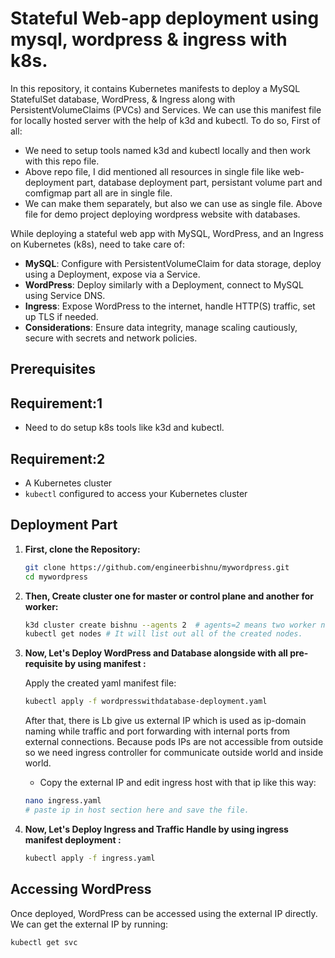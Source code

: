 # Stateful Web-app deployment using mysql, wordpress & ingress with k8s.
 
In this repository, it contains Kubernetes manifests to deploy a MySQL StatefulSet database, WordPress, & Ingress along with PersistentVolumeClaims (PVCs) and Services. We can use this manifest file for locally hosted server with the help of k3d and kubectl. To do so, First of all:
- We need to setup tools named k3d and kubectl locally and then work with this repo file. 
- Above repo file, I did mentioned all resources in single file like web-deployment part, database deployment part, persistant volume part and comfigmap part all are in single file.
- We can make them separately, but also we can use as single file. Above file for demo project deploying wordpress website with databases.

While deploying a stateful web app with MySQL, WordPress, and an Ingress on Kubernetes (k8s), need to take care of:
- **MySQL**: Configure with PersistentVolumeClaim for data storage, deploy using a Deployment, expose via a Service.
- **WordPress**: Deploy similarly with a Deployment, connect to MySQL using Service DNS.
- **Ingress**: Expose WordPress to the internet, handle HTTP(S) traffic, set up TLS if needed.
- **Considerations**: Ensure data integrity, manage scaling cautiously, secure with secrets and network policies.

 
## Prerequisites

## Requirement:1
- Need to do setup k8s tools like k3d and kubectl.

## Requirement:2
- A Kubernetes cluster
- `kubectl` configured to access your Kubernetes cluster
 
## Deployment Part
 
1. **First, clone the Repository:**
 
    ```sh
    git clone https://github.com/engineerbishnu/mywordpress.git
    cd mywordpress
    ```
 
2. **Then, Create cluster one for master or control plane and another for worker:**
 
    ```sh
    k3d cluster create bishnu --agents 2  # agents=2 means two worker node where our entire database and website hosted.
    kubectl get nodes # It will list out all of the created nodes.
    ```
 
3. **Now, Let's Deploy WordPress and Database alongside with all pre-requisite by using manifest :**
 
    Apply the created yaml manifest file:
 
    ```sh
    kubectl apply -f wordpresswithdatabase-deployment.yaml
    ```
    After that, there is Lb give us external IP which is used as ip-domain naming while traffic and port forwarding with internal ports from external connections. Because pods IPs are not accessible from outside so we need ingress controller for communicate outside world and inside world.
    
    - Copy the external IP and edit ingress host with that ip like this way:
    ```sh
    nano ingress.yaml
    # paste ip in host section here and save the file.
    ```

4. **Now, Let's Deploy Ingress and Traffic Handle by using ingress manifest deployment :**
    ```sh
    kubectl apply -f ingress.yaml
    ```
 
## Accessing WordPress
 
Once deployed, WordPress can be accessed using the external IP directly. We can get the external IP by running:
 
```sh
kubectl get svc
```